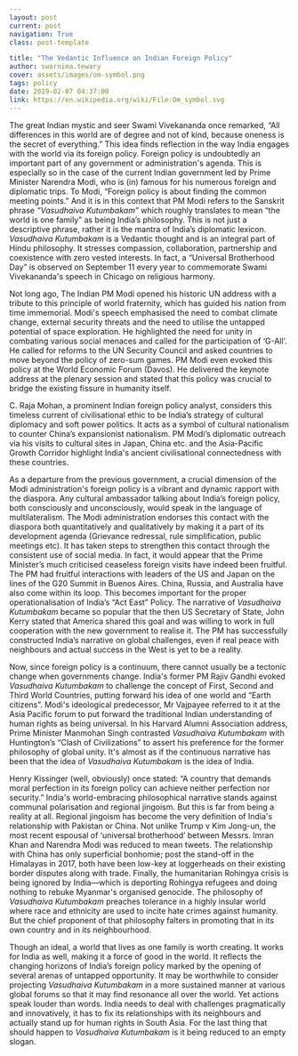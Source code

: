 ```yaml
---
layout: post
current: post
navigation: True
class: post-template

title: "The Vedantic Influence on Indian Foreign Policy"
author: swarnima.tewary
cover: assets/images/om-symbol.png
tags: policy
date: 2019-02-07 04:37:00
link: https://en.wikipedia.org/wiki/File:Om_symbol.svg
---
```

The great Indian mystic and seer Swami Vivekananda once remarked, “All differences in this world are of degree and not of kind, because oneness is the secret of everything.” This idea finds reflection in the way India engages with the world via its foreign policy. Foreign policy is undoubtedly an important part of any government or administration's agenda. This is especially so in the case of the current Indian government led by Prime Minister Narendra Modi, who is (in) famous for his numerous foreign and diplomatic trips. To Modi, “Foreign policy is about finding the common meeting points.” And it is in this context that PM Modi refers to the Sanskrit phrase <i>“Vasudhaiva Kutumbakam”</i> which roughly translates to mean “the world is one family” as being India’s philosophy. This is not just a descriptive phrase, rather it is the mantra of India’s diplomatic lexicon. <i>Vasudhaiva Kutumbakam</i> is a Vedantic thought and is an integral part of Hindu philosophy. It stresses compassion, collaboration, partnership and coexistence with zero vested interests. In fact, a “Universal Brotherhood Day” is observed on September 11 every year to commemorate Swami Vivekananda's speech in Chicago on religious harmony.

Not long ago, The Indian PM Modi opened his historic UN address with a tribute to this principle of world fraternity, which has guided his nation from time immemorial. Modi's speech emphasised the need to combat climate change, external security threats and the need to utilise the untapped potential of space exploration. He highlighted the need for unity in combating various social menaces and called for the participation of ‘G-All’. He called for reforms to the UN Security Council and asked countries to move beyond the policy of zero-sum games. PM Modi even evoked this policy at the World Economic Forum (Davos). He delivered the keynote address at the plenary session and stated that this policy was crucial to bridge the existing fissure in humanity itself.

C. Raja Mohan, a prominent Indian foreign policy analyst, considers this timeless current of civilisational ethic to be India’s strategy of cultural diplomacy and soft power politics. It acts as a symbol of cultural nationalism to counter China’s expansionist nationalism. PM Modi’s diplomatic outreach via his visits to cultural sites in Japan, China etc. and the Asia-Pacific Growth Corridor highlight India's ancient civilisational connectedness with these countries.

As a departure from the previous government, a crucial dimension of the Modi administration's foreign policy is a vibrant and dynamic rapport with the diaspora. Any cultural ambassador talking about India’s foreign policy, both consciously and unconsciously, would speak in the language of multilateralism. The Modi administration endorses this contact with the diaspora both quantitatively and qualitatively by making it a part of its development agenda (Grievance redressal, rule simplification, public meetings etc). It has taken steps to strengthen this contact through the consistent use of social media. In fact, it would appear that the Prime Minister’s much criticised ceaseless foreign visits have indeed been fruitful. The PM had fruitful interactions with leaders of the US and Japan on the lines of the G20 Summit in Buenos Aires. China, Russia, and Australia have also come within its loop. This becomes important for the proper operationalisation of India’s “Act East” Policy. The narrative of  <i>Vasudhaiva Kutumbakam</i> became so popular that the then US Secretary of State, John Kerry stated that America shared this goal and was willing to work in full cooperation with the new government to realise it. The PM has successfully constructed India’s narrative on global challenges, even if real peace with neighbours and actual success in the West is yet to be a reality.

Now, since foreign policy is a continuum, there cannot usually be a tectonic change when governments change. India's former PM Rajiv Gandhi evoked <i>Vasudhaiva Kutumbakam</i> to challenge the concept of First, Second and Third World Countries, putting forward his idea of one world and “Earth citizens”. Modi's ideological predecessor, Mr Vajpayee referred to it at the Asia Pacific forum to put forward the traditional Indian understanding of human rights as being universal. In his Harvard Alumni Association address, Prime Minister Manmohan Singh contrasted <i>Vasudhaiva Kutumbakam</i> with Huntington’s “Clash of Civilizations” to assert his preference for the former philosophy of global unity. It's almost as if the continuous narrative has been that the idea of <i>Vasudhaiva Kutumbakam</i> is the idea of India.

Henry Kissinger (well, obviously) once stated: “A country that demands moral perfection in its foreign policy can achieve neither perfection nor security.” India's world-embracing philosophical narrative stands against communal polarisation and regional jingoism. But this is far from being a reality at all. Regional jingoism has become the very definition of India's relationship with Pakistan or China. Not unlike Trump v Kim Jong-un, the most recent espousal of ‘universal brotherhood’ between Messrs. Imran Khan and Narendra Modi was reduced to mean tweets. The relationship with China has only superficial bonhomie; post the stand-off in the Himalayas in 2017, both have been low-key at loggerheads on their existing border disputes along with trade. Finally, the humanitarian Rohingya crisis is being ignored by India—which is deporting Rohingya refugees and doing nothing to rebuke Myanmar's organised genocide. The philosophy of <i>Vasudhaiva Kutumbakam</i> preaches tolerance in a highly insular world where race and ethnicity are used to incite hate crimes against humanity. But the chief proponent of that philosophy falters in promoting that in its own country and in its neighbourhood.

Though an ideal, a world that lives as one family is worth creating. It works for India as well, making it a force of good in the world. It reflects the changing horizons of India’s foreign policy marked by the opening of several arenas of untapped opportunity. It may be worthwhile to consider projecting <i>Vasudhaiva Kutumbakam</i> in a more sustained manner at various global forums so that it may find resonance all over the world. Yet actions speak louder than words. India needs to deal with challenges pragmatically and innovatively, it has to fix its relationships with its neighbours and actually stand up for human rights in South Asia. For the last thing that should happen to <i>Vasudhaiva Kutumbakam</i> is it being reduced to an empty slogan.
